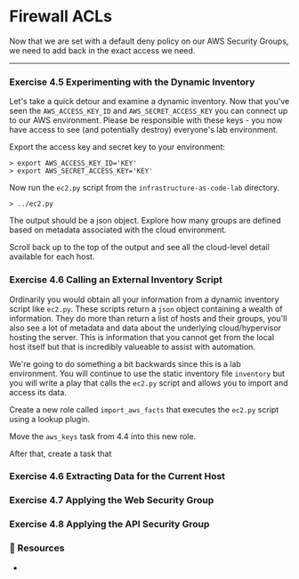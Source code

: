 # Firewall ACLs

Now that we are set with a  default deny policy on our AWS Security Groups, we need to add back in
the exact access we need.

<hr>


### Exercise 4.5 Experimenting with the Dynamic Inventory

Let's take a quick detour and examine a dynamic inventory.  Now that you've seen the `AWS_ACCESS_KEY_ID`
and `AWS_SECRET_ACCESS_KEY` you can connect up to our AWS environment.  Please be responsible with these keys -
you now have access to see (and potentially destroy) everyone's lab environment.

Export the access key and secret key to your environment:

```
> export AWS_ACCESS_KEY_ID='KEY'
> export AWS_SECRET_ACCESS_KEY='KEY'
```

Now run the `ec2.py` script from the `infrastructure-as-code-lab` directory.

```
> ../ec2.py
```

The output should be a json object.  Explore how many groups are defined based on metadata associated with the
cloud environment.

Scroll back up to the top of the output and see all the cloud-level detail available for each host.


### Exercise 4.6 Calling an External Inventory Script

Ordinarily you would obtain all your information from a dynamic inventory script like `ec2.py`.
These scripts return a `json` object containing a wealth of information.  They do more than
return a list of hosts and their groups, you'll also see a lot of metadata and data about the
underlying cloud/hypervisor hosting the server.  This is information that you cannot get from the
local host itself but that is incredibly valueable to assist with automation.

We're going to do something a bit backwards since this is a lab environment.  You will continue to
use the static inventory file `inventory` but you will write a play that calls the `ec2.py` script
and allows you to import and access its data.

Create a new role called `import_aws_facts` that executes the `ec2.py` script using a lookup plugin.

Move the `aws_keys` task from 4.4 into this new role.

After that, create a task that


### Exercise 4.6 Extracting Data for the Current Host


### Exercise 4.7 Applying the Web Security Group


### Exercise 4.8 Applying the API Security Group




### 📗 Resources

 - 

